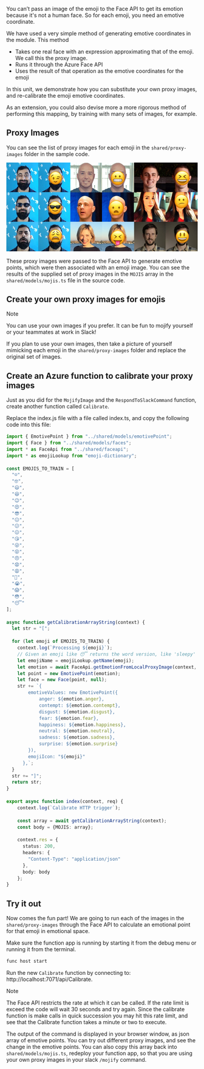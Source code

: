 You can’t pass an image of the emoji to the Face API to get its emotion because it's not a human face. So for each emoji, you need an emotive coordinate.

We have used a very simple method of generating emotive coordinates in the module. This method

- Takes one real face with an expression approximating that of the emoji. We call this the proxy image.
- Runs it through the Azure Face API
- Uses the result of that operation as the emotive coordinates for the emoji

In this unit, we demonstrate how you can substitute your own proxy images, and re-calibrate the emoji emotive coordinates.

As an extension, you could also devise more a more rigorous method of performing this mapping, by training with many sets of images, for example.

## Proxy Images

You can see the list of proxy images for each emoji in the `shared/proxy-images` folder in the sample code.

![A set of paired images of some of the Cloud Developer Advocates making various expressive faces next to their matching mojified images.](../media/team.jpg)

These proxy images were passed to the Face API to generate emotive points, which were then associated with an emoji image. You can see the results of the supplied set of proxy images in the `MOJIS` array in the `shared/models/mojis.ts` file in the source code.

## Create your own proxy images for emojis

>[!NOTE]
> You can use your own images if you prefer. It can be fun to mojify yourself or your teammates at work in Slack!

If you plan to use your own images, then take a picture of yourself mimicking each emoji in the `shared/proxy-images` folder and replace the original set of images.

## Create an Azure function to calibrate your proxy images

Just as you did for the `MojifyImage` and the `RespondToSlackCommand` function, create another function called `Calibrate`.

Replace the index.js file with a file called index.ts, and copy the following code into this file:

```typescript
import { EmotivePoint } from "../shared/models/emotivePoint";
import { Face } from "../shared/models/faces";
import * as FaceApi from "../shared/faceapi";
import * as emojiLookup from "emoji-dictionary";

const EMOJIS_TO_TRAIN = [
  "☺️",
  "🤓",
  "😃",
  "😆",
  "😉",
  "😍",
  "😎",
  "😐",
  "😕",
  "😖",
  "😘",
  "😜",
  "😝",
  "😠",
  "😧",
  "😩",
  "😬",
  "😭",
  "😱",
  "😳",
  "😴"
];

async function getCalibrationArrayString(context) {
  let str = "[";

  for (let emoji of EMOJIS_TO_TRAIN) {
    context.log(`Processing ${emoji}`);
    // Given an emoji like 😴 returns the word version, like 'sleepy'
    let emojiName = emojiLookup.getName(emoji);
    let emotion = await FaceApi.getEmotionFromLocalProxyImage(context, emojiName);
    let point = new EmotivePoint(emotion);
    let face = new Face(point, null);
    str += `{
        emotiveValues: new EmotivePoint({
            anger: ${emotion.anger},
            contempt: ${emotion.contempt},
            disgust: ${emotion.disgust},
            fear: ${emotion.fear},
            happiness: ${emotion.happiness},
            neutral: ${emotion.neutral},
            sadness: ${emotion.sadness},
            surprise: ${emotion.surprise}
        }),
        emojiIcon: "${emoji}"
      },`;
  }
  str += "]";
  return str;
}

export async function index(context, req) {
    context.log(`Calibrate HTTP trigger`);

    const array = await getCalibrationArrayString(context);
    const body = {MOJIS: array};

    context.res = {
      status: 200,
      headers: {
        "Content-Type": "application/json"
      },
      body: body
    };
}
```

## Try it out

Now comes the fun part! We are going to run each of the images in the `shared/proxy-images` through the Face API to calculate an emotional point for that emoji in emotional space.

Make sure the function app is running by starting it from the debug menu or running it from the terminal.
```bash
func host start
```

Run the new `Calibrate` function by connecting to: http://localhost:7071/api/Calibrate.

> [!NOTE]
> The Face API restricts the rate at which it can be called. If the rate limit is exceed the code will wait 30 seconds and try again. Since the calibrate function is make calls in quick succession you may hit this rate limit, and see that the Calibrate function takes a minute or two to execute.

The output of the command is displayed in your browser window, as json array of emotive points. You can try out different proxy images, and see the change in the emotive points. You can also copy this array back into `shared/models/mojis.ts`, redeploy your function app, so that you are using your own proxy images in your slack `/mojify` command.

